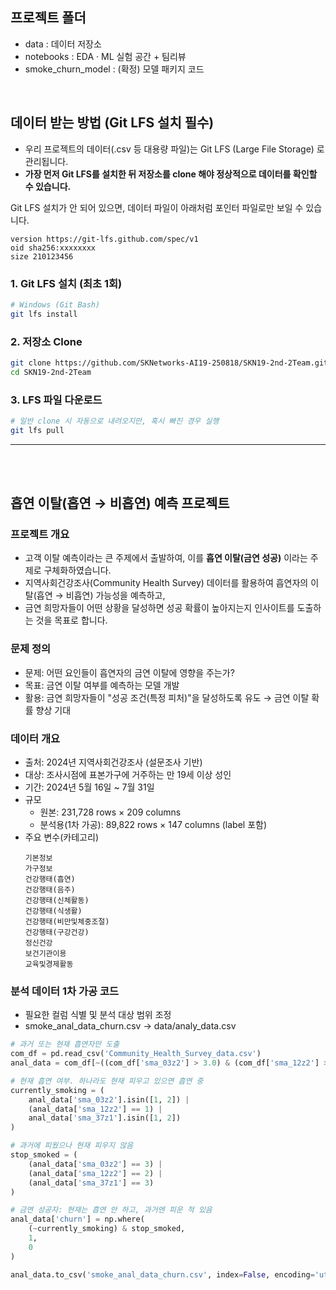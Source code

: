 ## 프로젝트 폴더
- data : 데이터 저장소
- notebooks : EDA · ML 실험 공간 + 팀리뷰
- smoke_churn_model : (확정) 모델 패키지 코드

<br>

## 데이터 받는 방법 (Git LFS 설치 필수)

- 우리 프로젝트의 데이터(.csv 등 대용량 파일)는 Git LFS (Large File Storage) 로 관리됩니다.
- **가장 먼저 Git LFS를 설치한 뒤 저장소를 clone 해야 정상적으로 데이터를 확인할 수 있습니다.**

Git LFS 설치가 안 되어 있으면, 데이터 파일이 아래처럼 포인터 파일로만 보일 수 있습니다.
```
version https://git-lfs.github.com/spec/v1
oid sha256:xxxxxxxx
size 210123456
```

### 1. Git LFS 설치 (최초 1회)
```bash
# Windows (Git Bash)
git lfs install
```

### 2. 저장소 Clone
```bash
git clone https://github.com/SKNetworks-AI19-250818/SKN19-2nd-2Team.git
cd SKN19-2nd-2Team
```

### 3. LFS 파일 다운로드
``` bash
# 일반 clone 시 자동으로 내려오지만, 혹시 빠진 경우 실행
git lfs pull
```

---

<br>
<br>

## 흡연 이탈(흡연 → 비흡연) 예측 프로젝트

### 프로젝트 개요
- 고객 이탈 예측이라는 큰 주제에서 출발하여, 이를 **흡연 이탈(금연 성공)** 이라는 주제로 구체화하였습니다.
- 지역사회건강조사(Community Health Survey) 데이터를 활용하여 흡연자의 이탈(흡연 → 비흡연) 가능성을 예측하고, 
- 금연 희망자들이 어떤 상황을 달성하면 성공 확률이 높아지는지 인사이트를 도출하는 것을 목표로 합니다.

### 문제 정의
- 문제: 어떤 요인들이 흡연자의 금연 이탈에 영향을 주는가?
- 목표: 금연 이탈 여부를 예측하는 모델 개발
- 활용: 금연 희망자들이 "성공 조건(특정 피처)"을 달성하도록 유도 → 금연 이탈 확률 향상 기대

### 데이터 개요
- 출처: 2024년 지역사회건강조사 (설문조사 기반)
- 대상: 조사시점에 표본가구에 거주하는 만 19세 이상 성인
- 기간: 2024년 5월 16일 ~ 7월 31일
- 규모
    - 원본: 231,728 rows × 209 columns
    - 분석용(1차 가공): 89,822 rows × 147 columns (label 포함)
- 주요 변수(카테고리)
    ```
    기본정보
    가구정보
    건강행태(흡연)
    건강행태(음주)
    건강행태(신체활동)
    건강행태(식생활)
    건강행태(비만및체중조절)
    건강행태(구강건강)
    정신건강
    보건기관이용
    교육및경제활동
    ```

### 분석 데이터 1차 가공 코드
- 필요한 컬럼 식별 및 분석 대상 범위 조정
- smoke_anal_data_churn.csv → data/analy_data.csv

```python
# 과거 또는 현재 흡연자만 도출
com_df = pd.read_csv('Community_Health_Survey_data.csv')
anal_data = com_df[~((com_df['sma_03z2'] > 3.0) & (com_df['sma_12z2'] > 2.0) & (com_df['sma_37z1'] > 3.0))].reset_index(drop=True)

# 현재 흡연 여부. 하나라도 현재 피우고 있으면 흡연 중
currently_smoking = (
    anal_data['sma_03z2'].isin([1, 2]) |
    (anal_data['sma_12z2'] == 1) |
    anal_data['sma_37z1'].isin([1, 2])
)

# 과거에 피웠으나 현재 피우지 않음
stop_smoked = (
    (anal_data['sma_03z2'] == 3) |
    (anal_data['sma_12z2'] == 2) |
    (anal_data['sma_37z1'] == 3)
)

# 금연 성공자: 현재는 흡연 안 하고, 과거엔 피운 적 있음
anal_data['churn'] = np.where(
    (~currently_smoking) & stop_smoked,
    1,
    0
)

anal_data.to_csv('smoke_anal_data_churn.csv', index=False, encoding='utf-8-sig')
```